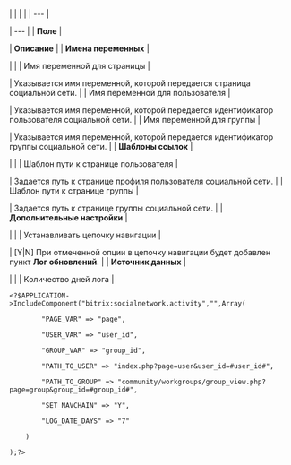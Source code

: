 |  |  |  |
| --- |

| --- |
| **Поле** |

| **Описание** |
| **Имена переменных** |

| |
| Имя переменной для страницы |

| Указывается имя переменной, которой передается страница социальной сети. |
| Имя переменной для пользователя |

| Указывается имя переменной, которой передается идентификатор пользователя социальной сети. |
| Имя переменной для группы |

| Указывается имя переменной, которой передается идентификатор группы социальной сети. |
| **Шаблоны ссылок** |

| |
| Шаблон пути к странице пользователя |

| Задается путь к странице профиля пользователя социальной сети. |
| Шаблон пути к странице группы |

| Задается путь к странице группы социальной сети. |
| **Дополнительные настройки** |

| |
| Устанавливать цепочку навигации |

| [Y|N] При отмеченной опции в цепочку навигации будет добавлен пункт **Лог обновлений**. |
| **Источник данных** |

| |
| Количество дней лога |

```
<?$APPLICATION->IncludeComponent("bitrix:socialnetwork.activity","",Array(

        "PAGE_VAR" => "page", 

        "USER_VAR" => "user_id", 

        "GROUP_VAR" => "group_id", 

        "PATH_TO_USER" => "index.php?page=user&user_id=#user_id#", 

        "PATH_TO_GROUP" => "community/workgroups/group_view.php?page=group&group_id=#group_id#", 

        "SET_NAVCHAIN" => "Y", 

        "LOG_DATE_DAYS" => "7" 

    )

);?>


```